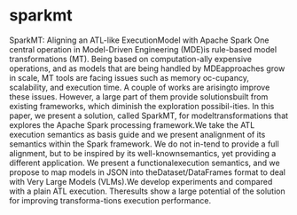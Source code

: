 # sparkmt
SparkMT: Aligning an ATL-like ExecutionModel with Apache Spark
One central operation in Model-Driven Engineering (MDE)is rule-based model transformations (MT). Being based on computation-ally expensive operations, and as models that are being handled by MDEapproaches grow in scale, MT tools are facing issues such as memory oc-cupancy, scalability, and execution time. A couple of works are arisingto improve these issues. However, a large part of them provide solutionsbuilt from existing frameworks, which diminish the exploration possibil-ities.  In  this  paper,  we  present  a  solution,  called  SparkMT,  for  modeltransformations that explores the Apache Spark processing framework.We take the ATL execution semantics as basis guide and we present analignment of its semantics within the Spark framework. We do not in-tend to provide a full alignment, but to be inspired by its well-knownsemantics, yet providing a different application. We present a functionalexecution semantics, and we propose to map models in JSON into theDataset/DataFrames format to deal with Very Large Models (VLMs).We develop experiments and compared with a plain ATL execution. Theresults show a large potential of the solution for improving transforma-tions execution performance.
